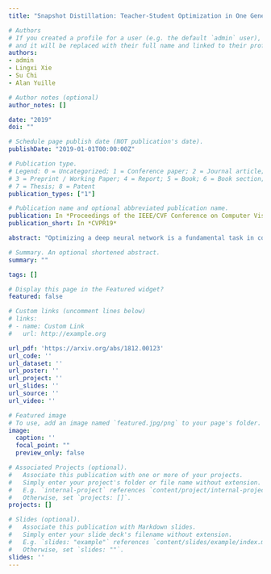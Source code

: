 ```yaml
---
title: "Snapshot Distillation: Teacher-Student Optimization in One Generation"

# Authors
# If you created a profile for a user (e.g. the default `admin` user), write the username (folder name) here 
# and it will be replaced with their full name and linked to their profile.
authors:
- admin
- Lingxi Xie 
- Su Chi
- Alan Yuille

# Author notes (optional)
author_notes: []

date: "2019"
doi: ""

# Schedule page publish date (NOT publication's date).
publishDate: "2019-01-01T00:00:00Z"

# Publication type.
# Legend: 0 = Uncategorized; 1 = Conference paper; 2 = Journal article;
# 3 = Preprint / Working Paper; 4 = Report; 5 = Book; 6 = Book section;
# 7 = Thesis; 8 = Patent
publication_types: ["1"]

# Publication name and optional abbreviated publication name.
publication: In *Proceedings of the IEEE/CVF Conference on Computer Vision and Pattern Recognition, 2019*
publication_short: In *CVPR19*

abstract: "Optimizing a deep neural network is a fundamental task in computer vision, yet direct training methods often suffer from over-fitting. Teacher-student optimization aims at providing complementary cues from a model trained previously, but these approaches are often considerably slow due to the pipeline of training a few generations in sequence, i.e., time complexity is increased by several times. This paper presents snapshot distillation (SD), the first framework which enables teacher-student optimization in one generation. The idea of SD is very simple: instead of borrowing supervision signals from previous generations, we extract such information from earlier epochs in the same generation, meanwhile make sure that the difference between teacher and student is sufficiently large so as to prevent under-fitting. To achieve this goal, we implement SD in a cyclic learning rate policy, in which the last snapshot of each cycle is used as the teacher for all iterations in the next cycle, and the teacher signal is smoothed to provide richer information. In standard image classification benchmarks such as CIFAR100 and ILSVRC2012, SD achieves consistent accuracy gain without heavy computational overheads. We also verify that models pre-trained with SD transfers well to object detection and semantic segmentation in the PascalVOC dataset."

# Summary. An optional shortened abstract.
summary: ""

tags: []

# Display this page in the Featured widget?
featured: false

# Custom links (uncomment lines below)
# links:
# - name: Custom Link
#   url: http://example.org

url_pdf: 'https://arxiv.org/abs/1812.00123'
url_code: ''
url_dataset: ''
url_poster: ''
url_project: ''
url_slides: ''
url_source: ''
url_video: ''

# Featured image
# To use, add an image named `featured.jpg/png` to your page's folder. 
image:
  caption: ''
  focal_point: ""
  preview_only: false

# Associated Projects (optional).
#   Associate this publication with one or more of your projects.
#   Simply enter your project's folder or file name without extension.
#   E.g. `internal-project` references `content/project/internal-project/index.md`.
#   Otherwise, set `projects: []`.
projects: []

# Slides (optional).
#   Associate this publication with Markdown slides.
#   Simply enter your slide deck's filename without extension.
#   E.g. `slides: "example"` references `content/slides/example/index.md`.
#   Otherwise, set `slides: ""`.
slides: ''
---
```

